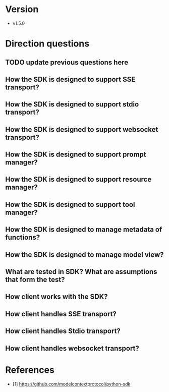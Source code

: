 # Version
- v1.5.0

# Direction questions

## TODO update previous questions here

## How the SDK is designed to support SSE transport?

## How the SDK is designed to support stdio transport?

## How the SDK is designed to support websocket transport?

## How the SDK is designed to support prompt manager?

## How the SDK is designed to support resource manager?

## How the SDK is designed to support tool manager?

## How the SDK is designed to manage metadata of functions?

## How the SDK is designed to manage model view?

## What are tested in SDK? What are assumptions that form the test?

## How client works with the SDK?

## How client handles SSE transport?

## How client handles Stdio transport?

## How client handles websocket transport?

# References
- [1] https://github.com/modelcontextprotocol/python-sdk
